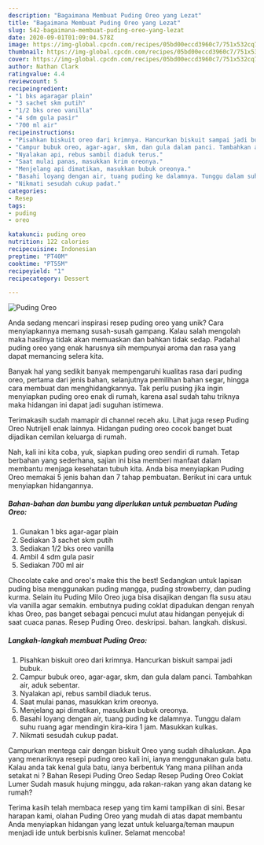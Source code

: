 ```yaml
---
description: "Bagaimana Membuat Puding Oreo yang Lezat"
title: "Bagaimana Membuat Puding Oreo yang Lezat"
slug: 542-bagaimana-membuat-puding-oreo-yang-lezat
date: 2020-09-01T01:09:04.578Z
image: https://img-global.cpcdn.com/recipes/05bd00eccd3960c7/751x532cq70/puding-oreo-foto-resep-utama.jpg
thumbnail: https://img-global.cpcdn.com/recipes/05bd00eccd3960c7/751x532cq70/puding-oreo-foto-resep-utama.jpg
cover: https://img-global.cpcdn.com/recipes/05bd00eccd3960c7/751x532cq70/puding-oreo-foto-resep-utama.jpg
author: Nathan Clark
ratingvalue: 4.4
reviewcount: 5
recipeingredient:
- "1 bks agaragar plain"
- "3 sachet skm putih"
- "1/2 bks oreo vanilla"
- "4 sdm gula pasir"
- "700 ml air"
recipeinstructions:
- "Pisahkan biskuit oreo dari krimnya. Hancurkan biskuit sampai jadi bubuk."
- "Campur bubuk oreo, agar-agar, skm, dan gula dalam panci. Tambahkan air, aduk sebentar."
- "Nyalakan api, rebus sambil diaduk terus."
- "Saat mulai panas, masukkan krim oreonya."
- "Menjelang api dimatikan, masukkan bubuk oreonya."
- "Basahi loyang dengan air, tuang puding ke dalamnya. Tunggu dalam suhu ruang agar mendingin kira-kira 1 jam. Masukkan kulkas."
- "Nikmati sesudah cukup padat."
categories:
- Resep
tags:
- puding
- oreo

katakunci: puding oreo 
nutrition: 122 calories
recipecuisine: Indonesian
preptime: "PT40M"
cooktime: "PT55M"
recipeyield: "1"
recipecategory: Dessert

---
```



![Puding Oreo](https://img-global.cpcdn.com/recipes/05bd00eccd3960c7/751x532cq70/puding-oreo-foto-resep-utama.jpg)

Anda sedang mencari inspirasi resep puding oreo yang unik? Cara menyiapkannya memang susah-susah gampang. Kalau salah mengolah maka hasilnya tidak akan memuaskan dan bahkan tidak sedap. Padahal puding oreo yang enak harusnya sih mempunyai aroma dan rasa yang dapat memancing selera kita.

Banyak hal yang sedikit banyak mempengaruhi kualitas rasa dari puding oreo, pertama dari jenis bahan, selanjutnya pemilihan bahan segar, hingga cara membuat dan menghidangkannya. Tak perlu pusing jika ingin menyiapkan puding oreo enak di rumah, karena asal sudah tahu triknya maka hidangan ini dapat jadi suguhan istimewa.

Terimakasih sudah mamapir di channel receh aku. Lihat juga resep Puding Oreo Nutrijell enak lainnya. Hidangan puding oreo cocok banget buat dijadikan cemilan keluarga di rumah.


Nah, kali ini kita coba, yuk, siapkan puding oreo sendiri di rumah. Tetap berbahan yang sederhana, sajian ini bisa memberi manfaat dalam membantu menjaga kesehatan tubuh kita. Anda bisa menyiapkan Puding Oreo memakai 5 jenis bahan dan 7 tahap pembuatan. Berikut ini cara untuk menyiapkan hidangannya.

<!--inarticleads1-->

##### Bahan-bahan dan bumbu yang diperlukan untuk pembuatan Puding Oreo:

1. Gunakan 1 bks agar-agar plain
1. Sediakan 3 sachet skm putih
1. Sediakan 1/2 bks oreo vanilla
1. Ambil 4 sdm gula pasir
1. Sediakan 700 ml air


Chocolate cake and oreo&#39;s make this the best! Sedangkan untuk lapisan puding bisa menggunakan puding mangga, puding strowberry, dan puding kurma. Selain itu Puding Milo Oreo juga bisa disajikan dengan fla susu atau vla vanilla agar semakin. embutnya puding coklat dipadukan dengan renyah khas Oreo, pas banget sebagai pencuci mulut atau hidangan penyejuk di saat cuaca panas. Resep Puding Oreo. deskripsi. bahan. langkah. diskusi. 

<!--inarticleads2-->

##### Langkah-langkah membuat Puding Oreo:

1. Pisahkan biskuit oreo dari krimnya. Hancurkan biskuit sampai jadi bubuk.
1. Campur bubuk oreo, agar-agar, skm, dan gula dalam panci. Tambahkan air, aduk sebentar.
1. Nyalakan api, rebus sambil diaduk terus.
1. Saat mulai panas, masukkan krim oreonya.
1. Menjelang api dimatikan, masukkan bubuk oreonya.
1. Basahi loyang dengan air, tuang puding ke dalamnya. Tunggu dalam suhu ruang agar mendingin kira-kira 1 jam. Masukkan kulkas.
1. Nikmati sesudah cukup padat.


Campurkan mentega cair dengan biskuit Oreo yang sudah dihaluskan. Apa yang menariknya resepi puding oreo kali ini, ianya menggunakan gula batu. Kalau anda tak kenal gula batu, ianya berbentuk Yang mana pilihan anda setakat ni ? Bahan Resepi Puding Oreo Sedap  Resep Puding Oreo Coklat Lumer Sudah masuk hujung minggu, ada rakan-rakan yang akan datang ke rumah? 

Terima kasih telah membaca resep yang tim kami tampilkan di sini. Besar harapan kami, olahan Puding Oreo yang mudah di atas dapat membantu Anda menyiapkan hidangan yang lezat untuk keluarga/teman maupun menjadi ide untuk berbisnis kuliner. Selamat mencoba!

